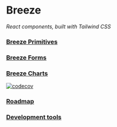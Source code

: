 # Breeze

_React components, built with Tailwind CSS_

### [Breeze Primitives](packages/primitives/README.md)

### [Breeze Forms](packages/forms/README.md)

### [Breeze Charts](packages/charts/README.md)

[![codecov](https://codecov.io/gh/jszymanowski/breeze/branch/main/graph/badge.svg)](https://codecov.io/gh/jszymanowski/breeze)

### [Roadmap](ROADMAP.md)

### [Development tools](DEV_TOOLS.md)
